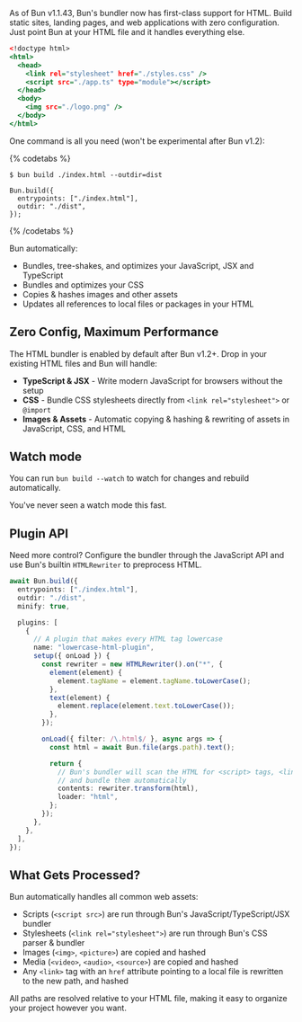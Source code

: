 As of Bun v1.1.43, Bun's bundler now has first-class support for HTML. Build static sites, landing pages, and web applications with zero configuration. Just point Bun at your HTML file and it handles everything else.

```html#index.html
<!doctype html>
<html>
  <head>
    <link rel="stylesheet" href="./styles.css" />
    <script src="./app.ts" type="module"></script>
  </head>
  <body>
    <img src="./logo.png" />
  </body>
</html>
```

One command is all you need (won't be experimental after Bun v1.2):

{% codetabs %}

```bash#CLI
$ bun build ./index.html --outdir=dist
```

```ts#API
Bun.build({
  entrypoints: ["./index.html"],
  outdir: "./dist",
});
```

{% /codetabs %}

Bun automatically:

- Bundles, tree-shakes, and optimizes your JavaScript, JSX and TypeScript
- Bundles and optimizes your CSS
- Copies & hashes images and other assets
- Updates all references to local files or packages in your HTML

## Zero Config, Maximum Performance

The HTML bundler is enabled by default after Bun v1.2+. Drop in your existing HTML files and Bun will handle:

- **TypeScript & JSX** - Write modern JavaScript for browsers without the setup
- **CSS** - Bundle CSS stylesheets directly from `<link rel="stylesheet">` or `@import`
- **Images & Assets** - Automatic copying & hashing & rewriting of assets in JavaScript, CSS, and HTML

## Watch mode

You can run `bun build --watch` to watch for changes and rebuild automatically.

You've never seen a watch mode this fast.

## Plugin API

Need more control? Configure the bundler through the JavaScript API and use Bun's builtin `HTMLRewriter` to preprocess HTML.

```ts
await Bun.build({
  entrypoints: ["./index.html"],
  outdir: "./dist",
  minify: true,

  plugins: [
    {
      // A plugin that makes every HTML tag lowercase
      name: "lowercase-html-plugin",
      setup({ onLoad }) {
        const rewriter = new HTMLRewriter().on("*", {
          element(element) {
            element.tagName = element.tagName.toLowerCase();
          },
          text(element) {
            element.replace(element.text.toLowerCase());
          },
        });

        onLoad({ filter: /\.html$/ }, async args => {
          const html = await Bun.file(args.path).text();

          return {
            // Bun's bundler will scan the HTML for <script> tags, <link rel="stylesheet"> tags, and other assets
            // and bundle them automatically
            contents: rewriter.transform(html),
            loader: "html",
          };
        });
      },
    },
  ],
});
```

## What Gets Processed?

Bun automatically handles all common web assets:

- Scripts (`<script src>`) are run through Bun's JavaScript/TypeScript/JSX bundler
- Stylesheets (`<link rel="stylesheet">`) are run through Bun's CSS parser & bundler
- Images (`<img>`, `<picture>`) are copied and hashed
- Media (`<video>`, `<audio>`, `<source>`) are copied and hashed
- Any `<link>` tag with an `href` attribute pointing to a local file is rewritten to the new path, and hashed

All paths are resolved relative to your HTML file, making it easy to organize your project however you want.
